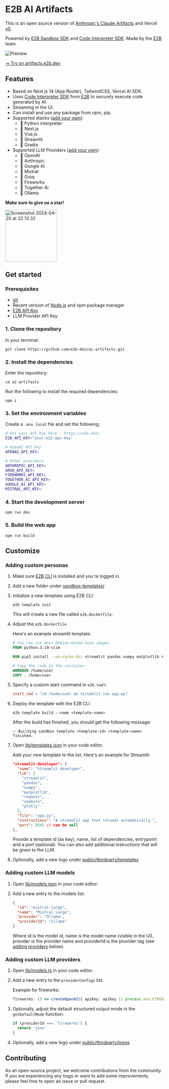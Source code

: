 # E2B AI Artifacts

This is an open source version of [Anthropic's Claude Artifacts](https://www.anthropic.com/news/claude-3-5-sonnet) and Vercel [v0](https://v0.dev).

Powered by [E2B Sandbox SDK](https://github.com/e2b-dev/e2b) and [Code Interpreter SDK](https://github.com/e2b-dev/code-interpreter). Made by the [E2B](https://e2b.dev) team.

![Preview](preview.png)

[→ Try on artifacts.e2b.dev](https://artifacts.e2b.dev)

## Features

- Based on Next.js 14 (App Router), TailwindCSS, Vercel AI SDK.
- Uses [Code Interpreter SDK](https://github.com/e2b-dev/code-interpreter) from [E2B](https://e2b.dev) to securely execute code generated by AI.
- Streaming in the UI.
- Can install and use any package from npm, pip.
- Supported stacks ([add your own](#adding-custom-personas)):
  - 🔸 Python interpreter
  - 🔸 Next.js
  - 🔸 Vue.js
  - 🔸 Streamlit
  - 🔸 Gradio
- Supported LLM Providers ([add your own](#adding-custom-llm-models)):
  - 🔸 OpenAI
  - 🔸 Anthropic
  - 🔸 Google AI
  - 🔸 Mistral
  - 🔸 Groq
  - 🔸 Fireworks
  - 🔸 Together AI
  - 🔸 Ollama

**Make sure to give us a star!**

<img width="165" alt="Screenshot 2024-04-20 at 22 13 32" src="https://github.com/mishushakov/llm-scraper/assets/10400064/11e2a79f-a835-48c4-9f85-5c104ca7bb49">

## Get started

### Prerequisites

- [git](https://git-scm.com)
- Recent version of [Node.js](https://nodejs.org) and npm package manager
- [E2B API Key](https://e2b.dev)
- LLM Provider API Key

### 1. Clone the repository

In your terminal:

```
git clone https://github.com/e2b-dev/ai-artifacts.git
```

### 2. Install the dependencies

Enter the repository:

```
cd ai-artifacts
```

Run the following to install the required dependencies:

```
npm i
```

### 3. Set the environment variables

Create a `.env.local` file and set the following:

```sh
# Get your API key here - https://e2b.dev/
E2B_API_KEY="your-e2b-api-key"

# OpenAI API Key
OPENAI_API_KEY=

# Other providers
ANTHROPIC_API_KEY=
GROQ_API_KEY=
FIREWORKS_API_KEY=
TOGETHER_AI_API_KEY=
GOOGLE_AI_API_KEY=
MISTRAL_API_KEY=
```

### 4. Start the development server

```
npm run dev
```

### 5. Build the web app

```
npm run build
```

## Customize

### Adding custom personas

1. Make sure [E2B CLI](https://e2b.dev/docs/cli/installation) is installed and you're logged in.

2. Add a new folder under [sandbox-templates/](sandbox-templates/)

3. Initialize a new template using E2B CLI:

   ```
   e2b template init
   ```

   This will create a new file called `e2b.Dockerfile`.

4. Adjust the `e2b.Dockerfile`

   Here's an example streamlit template:

   ```Dockerfile
   # You can use most Debian-based base images
   FROM python:3.19-slim

   RUN pip3 install --no-cache-dir streamlit pandas numpy matplotlib requests seaborn plotly

   # Copy the code to the container
   WORKDIR /home/user
   COPY . /home/user
   ```

5. Specify a custom start command in `e2b.toml`:

   ```toml
   start_cmd = "cd /home/user && streamlit run app.py"
   ```

6. Deploy the template with the E2B CLI

   ```
   e2b template build --name <template-name>
   ```

   After the build has finished, you should get the following message:

   ```
   ✅ Building sandbox template <template-id> <template-name> finished.
   ```

7. Open [lib/templates.json](lib/templates.json) in your code editor.

   Add your new template to the list. Here's an example for Streamlit:

   ```json
   "streamlit-developer": {
     "name": "Streamlit developer",
     "lib": [
       "streamlit",
       "pandas",
       "numpy",
       "matplotlib",
       "request",
       "seaborn",
       "plotly"
     ],
     "file": "app.py",
     "instructions": "A streamlit app that reloads automatically.",
     "port": 8501 // can be null
   },
   ```

   Provide a template id (as key), name, list of dependencies, entrypoint and a port (optional). You can also add additional instructions that will be given to the LLM.

8. Optionally, add a new logo under [public/thirdparty/templates](public/thirdparty/templates)

### Adding custom LLM models

1. Open [lib/models.json](lib/models.ts) in your code editor.

2. Add a new entry to the models list:

   ```json
   {
     "id": "mistral-large",
     "name": "Mistral Large",
     "provider": "Ollama",
     "providerId": "ollama"
   }
   ```

   Where id is the model id, name is the model name (visible in the UI), provider is the provider name and providerId is the provider tag (see [adding providers](#adding-custom-llm-providers) below).

### Adding custom LLM providers

1. Open [lib/models.ts](lib/models.ts) in your code editor.

2. Add a new entry to the `providerConfigs` list:

   Example for fireworks:

   ```ts
   fireworks: () => createOpenAI({ apiKey: apiKey || process.env.FIREWORKS_API_KEY, baseURL: baseURL || 'https://api.fireworks.ai/inference/v1' })(modelNameString),
   ```

3. Optionally, adjust the default structured output mode in the `getDefaultMode` function:

   ```ts
   if (providerId === 'fireworks') {
     return 'json'
   }
   ```

4. Optionally, add a new logo under [public/thirdparty/logos](public/thirdparty/logos)

## Contributing

As an open-source project, we welcome contributions from the community. If you are experiencing any bugs or want to add some improvements, please feel free to open an issue or pull request.
